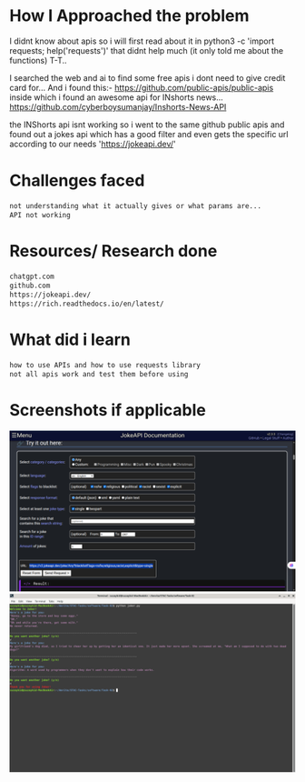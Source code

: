 # How I Approached the problem
I didnt know about apis so i will first read about it in python3 -c 'import requests; help('requests')'
that didnt help much (it only told me about the functions) T-T..

I searched the web and ai to find some free apis i dont need to give credit card for...
And i found this:- https://github.com/public-apis/public-apis
inside which i found an awesome api for INshorts news... https://github.com/cyberboysumanjay/Inshorts-News-API

the INShorts api isnt working so i went to the same github public apis and found out a jokes api which has a good filter and even gets the specific url according to our needs 'https://jokeapi.dev/'
# Challenges faced
    not understanding what it actually gives or what params are...
    API not working
# Resources/ Research done
    chatgpt.com
    github.com
    https://jokeapi.dev/
    https://rich.readthedocs.io/en/latest/
# What did i learn
    how to use APIs and how to use requests library
    not all apis work and test them before using
# Screenshots if applicable
![Image showing the filter selection of jokesapi.dev](image.png)
![Screenshot Showing How it works irl](image-1.png)
